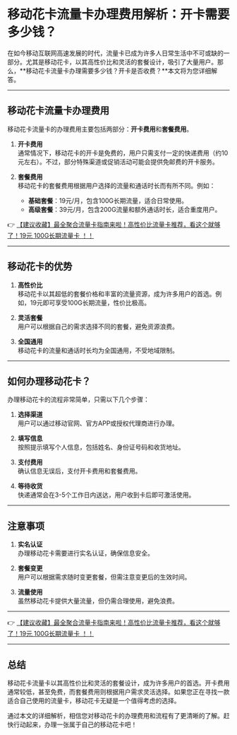# 移动花卡流量卡办理费用解析：开卡需要多少钱？

在如今移动互联网高速发展的时代，流量卡已成为许多人日常生活中不可或缺的一部分。尤其是移动花卡，以其高性价比和灵活的套餐设计，吸引了大量用户。那么，**移动花卡流量卡办理需要多少钱？开卡是否收费？**本文将为您详细解答。

---

## 移动花卡流量卡办理费用

移动花卡流量卡的办理费用主要包括两部分：**开卡费用**和**套餐费用**。

1. **开卡费用**  
   通常情况下，移动花卡的开卡是免费的，用户只需支付一定的快递费用（约10元左右）。不过，部分特殊渠道或促销活动可能会提供免邮费的开卡服务。

2. **套餐费用**  
   移动花卡的套餐费用根据用户选择的流量和通话时长而有所不同。例如：
   - **基础套餐**：19元/月，包含100G长期流量，适合日常使用。
   - **高级套餐**：39元/月，包含200G流量和额外通话时长，适合重度用户。

👉 [【建议收藏】最全聚合流量卡指南来啦！高性价比流量卡推荐，看这个就够了！19元 100G长期流量卡 ！！](https://bit.ly/Liuliangka)

---

## 移动花卡的优势

1. **高性价比**  
   移动花卡以其超低的套餐价格和丰富的流量资源，成为许多用户的首选。例如，19元即可享受100G长期流量，性价比极高。

2. **灵活套餐**  
   用户可以根据自己的需求选择不同的套餐，避免资源浪费。

3. **全国通用**  
   移动花卡的流量和通话时长均为全国通用，不受地域限制。

---

## 如何办理移动花卡？

办理移动花卡的流程非常简单，只需以下几个步骤：

1. **选择渠道**  
   用户可以通过移动官网、官方APP或授权代理商进行办理。

2. **填写信息**  
   按照提示填写个人信息，包括姓名、身份证号码和收货地址。

3. **支付费用**  
   确认信息无误后，支付开卡费用和套餐费用。

4. **等待收货**  
   快递通常会在3-5个工作日内送达，用户收到卡后即可激活使用。

---

## 注意事项

1. **实名认证**  
   办理移动花卡需要进行实名认证，确保信息安全。

2. **套餐变更**  
   用户可以根据需求随时变更套餐，但需注意变更后的生效时间。

3. **流量使用**  
   虽然移动花卡提供大量流量，但仍需合理使用，避免浪费。

---

👉 [【建议收藏】最全聚合流量卡指南来啦！高性价比流量卡推荐，看这个就够了！19元 100G长期流量卡 ！！](https://bit.ly/Liuliangka)

---

## 总结

移动花卡流量卡以其高性价比和灵活的套餐设计，成为许多用户的首选。开卡费用通常较低，甚至免费，而套餐费用则根据用户需求灵活选择。如果您正在寻找一款适合自己使用的流量卡，移动花卡无疑是一个值得考虑的选择。

通过本文的详细解析，相信您对移动花卡的办理费用和流程有了更清晰的了解。赶快行动起来，办理一张属于自己的移动花卡吧！